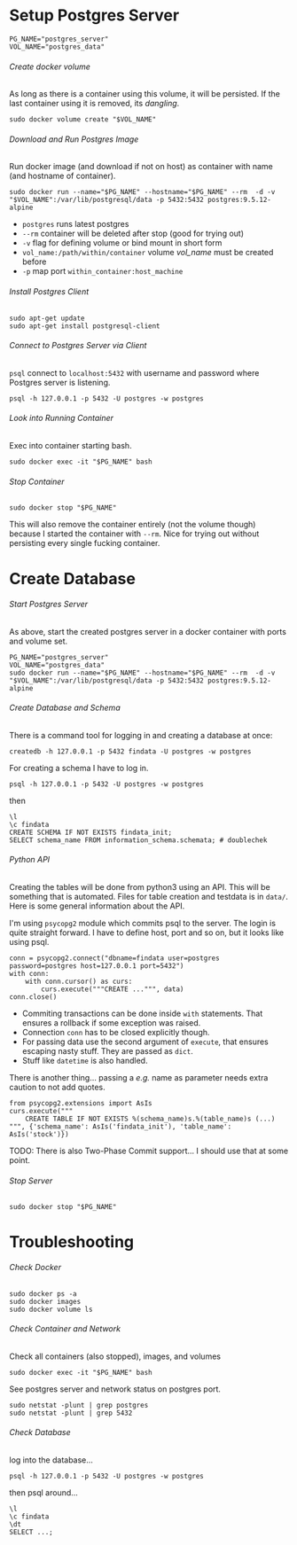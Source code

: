 # Setup Postgres Server

```
PG_NAME="postgres_server"
VOL_NAME="postgres_data"
```

###### Create docker volume

As long as there is a container using this volume, it will be persisted.
If the last container using it is removed, its _dangling_.

```
sudo docker volume create "$VOL_NAME"
```

###### Download and Run Postgres Image

Run docker image (and download if not on host)
as container with name (and hostname of container).

```
sudo docker run --name="$PG_NAME" --hostname="$PG_NAME" --rm  -d -v "$VOL_NAME":/var/lib/postgresql/data -p 5432:5432 postgres:9.5.12-alpine
```

- `postgres` runs latest postgres
- `--rm` container will be deleted after stop (good for trying out)
- `-v` flag for defining volume or bind mount in short form
- `vol_name:/path/within/container` volume _vol_name_ must be created before
- `-p` map port `within_container:host_machine`

###### Install Postgres Client

```
sudo apt-get update
sudo apt-get install postgresql-client
```

###### Connect to Postgres Server via Client

`psql` connect to `localhost:5432` with username and password where Postgres server is listening.


```
psql -h 127.0.0.1 -p 5432 -U postgres -w postgres
```

###### Look into Running Container

Exec into container starting bash.

```
sudo docker exec -it "$PG_NAME" bash
```

###### Stop Container

```
sudo docker stop "$PG_NAME"
```

This will also remove the container entirely (not the volume though)
because I started the container with `--rm`.
Nice for trying out without persisting every single fucking container.


# Create Database

###### Start Postgres Server

As above, start the created postgres server in a docker container with
ports and volume set.

```
PG_NAME="postgres_server"
VOL_NAME="postgres_data"
sudo docker run --name="$PG_NAME" --hostname="$PG_NAME" --rm  -d -v "$VOL_NAME":/var/lib/postgresql/data -p 5432:5432 postgres:9.5.12-alpine
```

###### Create Database and Schema

There is a command tool for logging in and creating a database at once:

```
createdb -h 127.0.0.1 -p 5432 findata -U postgres -w postgres
```

For creating a schema I have to log in.

```
psql -h 127.0.0.1 -p 5432 -U postgres -w postgres
```
then
```
\l
\c findata
CREATE SCHEMA IF NOT EXISTS findata_init;
SELECT schema_name FROM information_schema.schemata; # doublechek
```


###### Python API

Creating the tables will be done from python3 using an API.
This will be something that is automated.
Files for table creation and testdata is in `data/`.
Here is some general information about the API.

I'm using `psycopg2` module which commits psql to the server.
The login is quite straight forward.
I have to define host, port and so on, but it looks like using psql.

```
conn = psycopg2.connect("dbname=findata user=postgres password=postgres host=127.0.0.1 port=5432")
with conn:
    with conn.cursor() as curs:
        curs.execute("""CREATE ...""", data)
conn.close()
```
- Commiting transactions can be done inside `with` statements.
That ensures a rollback if some exception was raised.
- Connection `conn` has to be closed explicitly though.
- For passing data use the second argument of `execute`, that ensures escaping nasty stuff.
They are passed as `dict`.
- Stuff like `datetime` is also handled.

There is another thing... passing a _e.g._ name as parameter needs extra caution
to not add quotes.

```
from psycopg2.extensions import AsIs
curs.execute("""
    CREATE TABLE IF NOT EXISTS %(schema_name)s.%(table_name)s (...)
""", {'schema_name': AsIs('findata_init'), 'table_name': AsIs('stock')})
```

TODO: There is also Two-Phase Commit support... I should use that at some point.


###### Stop Server

```
sudo docker stop "$PG_NAME"
```

# Troubleshooting

###### Check Docker

```
sudo docker ps -a
sudo docker images
sudo docker volume ls
```

###### Check Container and Network

Check all containers (also stopped), images, and volumes

```
sudo docker exec -it "$PG_NAME" bash
```

See postgres server and network status on postgres port.

```
sudo netstat -plunt | grep postgres
sudo netstat -plunt | grep 5432
```

###### Check Database

log into the database...

```
psql -h 127.0.0.1 -p 5432 -U postgres -w postgres
```

then psql around...

```
\l
\c findata
\dt
SELECT ...;
```
